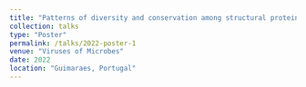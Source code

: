 ```yaml
---
title: "Patterns of diversity and conservation among structural proteins of crAss‑like phages"
collection: talks
type: "Poster"
permalink: /talks/2022-poster-1
venue: "Viruses of Microbes"
date: 2022
location: "Guimaraes, Portugal"
---
```


